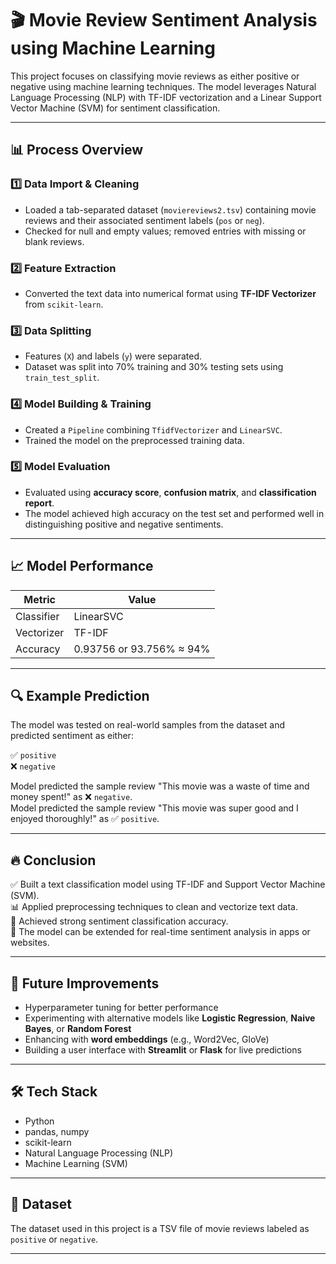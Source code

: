 # 🎬 Movie Review Sentiment Analysis using Machine Learning

This project focuses on classifying movie reviews as either positive or negative using machine learning techniques. The model leverages Natural Language Processing (NLP) with TF-IDF vectorization and a Linear Support Vector Machine (SVM) for sentiment classification.

---

## 📊 Process Overview

### 1️⃣ Data Import & Cleaning
- Loaded a tab-separated dataset (`moviereviews2.tsv`) containing movie reviews and their associated sentiment labels (`pos` or `neg`).
- Checked for null and empty values; removed entries with missing or blank reviews.

### 2️⃣ Feature Extraction
- Converted the text data into numerical format using **TF-IDF Vectorizer** from `scikit-learn`.

### 3️⃣ Data Splitting
- Features (`X`) and labels (`y`) were separated.
- Dataset was split into 70% training and 30% testing sets using `train_test_split`.

### 4️⃣ Model Building & Training
- Created a `Pipeline` combining `TfidfVectorizer` and `LinearSVC`.
- Trained the model on the preprocessed training data.

### 5️⃣ Model Evaluation
- Evaluated using **accuracy score**, **confusion matrix**, and **classification report**.
- The model achieved high accuracy on the test set and performed well in distinguishing positive and negative sentiments.

---

## 📈 Model Performance

| Metric | Value |
|--------|-------|
| Classifier | LinearSVC |
| Vectorizer | TF-IDF |
| Accuracy | 0.93756 or 93.756% ≈ 94% |

---

## 🔍 Example Prediction

The model was tested on real-world samples from the dataset and predicted sentiment as either:

✅ `positive`  
❌ `negative`

Model predicted the sample review "This movie was a waste of time and money spent!" as ❌ `negative`.  
Model predicted the sample review "This movie was super good and I enjoyed thoroughly!" as ✅ `positive`.


---

## 🔥 Conclusion

✅ Built a text classification model using TF-IDF and Support Vector Machine (SVM).  
📊 Applied preprocessing techniques to clean and vectorize text data.  
🧠 Achieved strong sentiment classification accuracy.  
🚀 The model can be extended for real-time sentiment analysis in apps or websites.

---

## 🚧 Future Improvements

- Hyperparameter tuning for better performance
- Experimenting with alternative models like **Logistic Regression**, **Naive Bayes**, or **Random Forest**
- Enhancing with **word embeddings** (e.g., Word2Vec, GloVe)
- Building a user interface with **Streamlit** or **Flask** for live predictions

---

## 🛠️ Tech Stack

- Python
- pandas, numpy
- scikit-learn
- Natural Language Processing (NLP)
- Machine Learning (SVM)

---

## 📁 Dataset

The dataset used in this project is a TSV file of movie reviews labeled as `positive` or `negative`.

---
